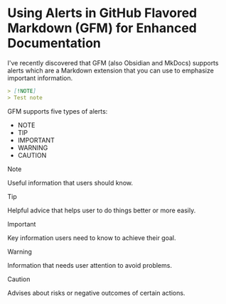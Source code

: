 # Using Alerts in GitHub Flavored Markdown (GFM) for Enhanced Documentation

I've recently discovered that GFM (also Obsidian and MkDocs) supports alerts which are a Markdown extension that you can use to emphasize important information.

```md
> [!NOTE]
> Test note
```

GFM supports five types of alerts:

- NOTE
- TIP
- IMPORTANT
- WARNING
- CAUTION

> [!NOTE]
> Useful information that users should know.

> [!TIP]
> Helpful advice that helps user to do things better or more easily. 

> [!IMPORTANT]
> Key information users need to know to achieve their goal.

> [!WARNING]
> Information that needs user attention to avoid problems.

> [!CAUTION]
> Advises about risks or negative outcomes of certain actions.

